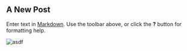 ## A New Post

Enter text in [Markdown](http://daringfireball.net/projects/markdown/). Use the toolbar above, or click the **?** button for formatting help.

![asdf]({{site.baseurl}}/https://latex.codecogs.com/gif.latex?1&plus;1)
